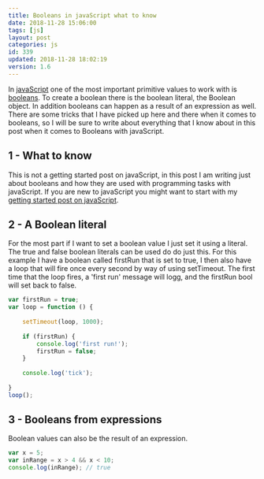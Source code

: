 ```yaml
---
title: Booleans in javaScript what to know
date: 2018-11-28 15:06:00
tags: [js]
layout: post
categories: js
id: 339
updated: 2018-11-28 18:02:19
version: 1.6
---
```


In [javaScript](https://en.wikipedia.org/wiki/JavaScript) one of the most important primitive values to work with is [booleans](https://developer.mozilla.org/en-US/docs/Web/JavaScript/Reference/Global_Objects/Boolean). To create a boolean there is the boolean literal, the Boolean object. In addition booleans can happen as a result of an expression as well. There are some tricks that I have picked up here and there when it comes to booleans, so I will be sure to write about everything that I know about in this post when it comes to Booleans with javaScript.

<!-- more -->

## 1 - What to know

This is not a getting started post on javaScript, in this post I am writing just about booleans and how they are used with programming tasks with javaScript. If you are new to javaScript you might want to start with my [getting started post on javaScript](/2018/11/27/js-getting-started/).

## 2 - A Boolean literal

For the most part if I want to set a boolean value I just set it using a literal. The true and false boolean literals can be used do do just this. For this example I have a boolean called firstRun that is set to true, I then also have a loop that will fire once every second by way of using setTimeout. The first time that the loop fires, a 'first run' message will logg, and the firstRun bool will set back to false.

```js
var firstRun = true;
var loop = function () {
 
    setTimeout(loop, 1000);
 
    if (firstRun) {
        console.log('first run!');
        firstRun = false;
    }
 
    console.log('tick');
 
}
loop();
```

## 3 - Booleans from expressions

Boolean values can also be the result of an expression.

```js
var x = 5;
var inRange = x > 4 && x < 10;
console.log(inRange); // true
```

